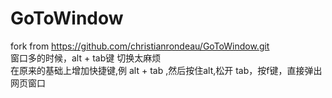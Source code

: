 # GoToWindow
fork from https://github.com/christianrondeau/GoToWindow.git <br/>
窗口多的时候，alt + tab键 切换太麻烦<br/>
在原来的基础上增加快捷键,例 alt + tab ,然后按住alt,松开 tab，按f键，直接弹出网页窗口